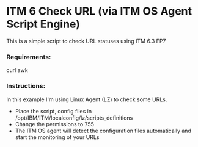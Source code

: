 # ITM 6 Check URL (via ITM OS Agent Script Engine)

This is a simple script to check URL statuses using ITM 6.3 FP7

### Requirements:

curl
awk

### Instructions:

In this example I'm using Linux Agent (LZ) to check some URLs.

- Place the script, config files in /opt/IBM/ITM/localconfig/lz/scripts_definitions
- Change the permissions to 755
- The ITM OS agent will detect the configuration files automatically and start the monitoring of your URLs
